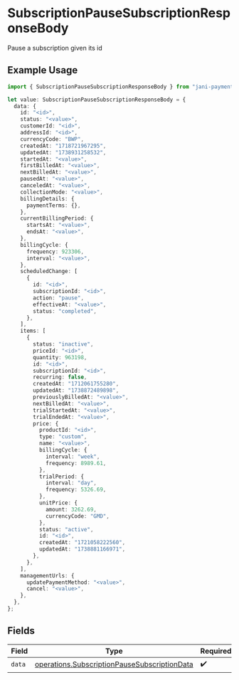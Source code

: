 # SubscriptionPauseSubscriptionResponseBody

Pause a subscription given its id

## Example Usage

```typescript
import { SubscriptionPauseSubscriptionResponseBody } from "jani-payments/models/operations";

let value: SubscriptionPauseSubscriptionResponseBody = {
  data: {
    id: "<id>",
    status: "<value>",
    customerId: "<id>",
    addressId: "<id>",
    currencyCode: "BWP",
    createdAt: "1718721967295",
    updatedAt: "1738931258532",
    startedAt: "<value>",
    firstBilledAt: "<value>",
    nextBilledAt: "<value>",
    pausedAt: "<value>",
    canceledAt: "<value>",
    collectionMode: "<value>",
    billingDetails: {
      paymentTerms: {},
    },
    currentBillingPeriod: {
      startsAt: "<value>",
      endsAt: "<value>",
    },
    billingCycle: {
      frequency: 923306,
      interval: "<value>",
    },
    scheduledChange: [
      {
        id: "<id>",
        subscriptionId: "<id>",
        action: "pause",
        effectiveAt: "<value>",
        status: "completed",
      },
    ],
    items: [
      {
        status: "inactive",
        priceId: "<id>",
        quantity: 963198,
        id: "<id>",
        subscriptionId: "<id>",
        recurring: false,
        createdAt: "1712061755280",
        updatedAt: "1738872489898",
        previouslyBilledAt: "<value>",
        nextBilledAt: "<value>",
        trialStartedAt: "<value>",
        trialEndedAt: "<value>",
        price: {
          productId: "<id>",
          type: "custom",
          name: "<value>",
          billingCycle: {
            interval: "week",
            frequency: 8989.61,
          },
          trialPeriod: {
            interval: "day",
            frequency: 5326.69,
          },
          unitPrice: {
            amount: 3262.69,
            currencyCode: "GMD",
          },
          status: "active",
          id: "<id>",
          createdAt: "1721058222560",
          updatedAt: "1738881166971",
        },
      },
    ],
    managementUrls: {
      updatePaymentMethod: "<value>",
      cancel: "<value>",
    },
  },
};
```

## Fields

| Field                                                                                                        | Type                                                                                                         | Required                                                                                                     | Description                                                                                                  |
| ------------------------------------------------------------------------------------------------------------ | ------------------------------------------------------------------------------------------------------------ | ------------------------------------------------------------------------------------------------------------ | ------------------------------------------------------------------------------------------------------------ |
| `data`                                                                                                       | [operations.SubscriptionPauseSubscriptionData](../../models/operations/subscriptionpausesubscriptiondata.md) | :heavy_check_mark:                                                                                           | N/A                                                                                                          |